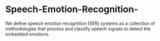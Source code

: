 # Speech-Emotion-Recognition-
We define speech emotion recognition (SER) systems as a collection of methodologies that process and classify speech signals to detect the embedded emotions.
